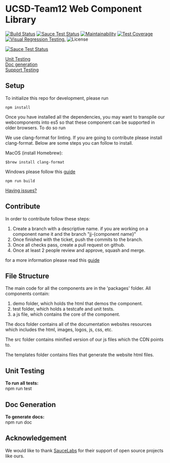 # UCSD-Team12 Web Component Library

[![Build Status](https://travis-ci.com/ucsd-cse112/team-12-components.svg?branch=master)](https://travis-ci.com/ucsd-cse112/team-12-components)
[![Sauce Test Status](https://saucelabs.com/buildstatus/nonguyen)](https://saucelabs.com/u/nonguyen)
[![Maintainability](https://api.codeclimate.com/v1/badges/d1fbf57bc7a51fcfdf09/maintainability)](https://codeclimate.com/github/ucsd-cse112/team-12-components/maintainability)
[![Test Coverage](https://api.codeclimate.com/v1/badges/d1fbf57bc7a51fcfdf09/test_coverage)](https://codeclimate.com/github/ucsd-cse112/team-12-components/test_coverage)
[![Visual Regression Testing.](https://percy.io/static/images/percy-badge.svg)](https://percy.io/ucsd-cse112/ucsd-cse112)
![License](https://img.shields.io/badge/License-MIT-yellow.svg)

[![Sauce Test Status](https://saucelabs.com/browser-matrix/nonguyen.svg)](https://saucelabs.com/u/nonguyen)

[Unit Testing](#unit_test)  
[Doc generation](#doc)  
[Support Testing](#ack)  

## Setup
To initialize this repo for development, please run

`npm install`

Once you have installed all the dependencies, you may want to transpile our
webcomponents into es5 so that these component can be supported in older
browsers. To do so run

We use clang-format for linting. If you are going to contribute please install clang-format. Below are some steps you can follow to install.

MacOS (install Homebrew):  

`$brew install clang-format`

Windows please follow this [guide](https://github.com/google/closure-library/wiki/Formatting-.js-with-clang-format)

`npm run build`

[Having issues?](https://www.google.com)

## Contribute
In order to contribute follow these steps:
1. Create a branch with a descriptive name. if you are working on a component name it and the branch "jj-{component name}"
2. Once finished with the ticket, push the commits to the branch.
3. Once all checks pass, create a pull request on github.
4. Once at least 2 people review and approve, squash and merge.

for a more information please read this [guide](https://docs.google.com/document/d/11Kemah4oEdHVMSQywa47FK737wfIK8SfjOFM9jGRG4k/edit?usp=sharing)

## File Structure
The main code for all the components are in the 'packages' folder. 
All components contain:
1. demo folder, which holds the html that demos the component.
2. test folder, which holds a testcafe and unit tests.
3. a js file, which contains the core of the component.

The docs folder contains all of the documentation websites resources which includes the html, images, logos, js, css, etc.

The src folder contains minified version of our js files which the CDN points to.

The templates folder contains files that generate the website html files.

## Unit Testing <a name="unit_test"></a>
**To run all tests:**  
npm run test

## Doc Generation <a name="doc"></a>
**To generate docs:**  
npm run doc

## Acknowledgement <a name="ack"></a>
We would like to thank [SauceLabs](https://saucelabs.com) for their support of open source projects like ours.


